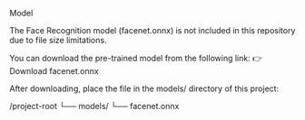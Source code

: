 Model

The Face Recognition model (facenet.onnx) is not included in this repository due to file size limitations.

You can download the pre-trained model from the following link:
👉 Download facenet.onnx

After downloading, place the file in the models/ directory of this project:

/project-root
 └── models/
      └── facenet.onnx
